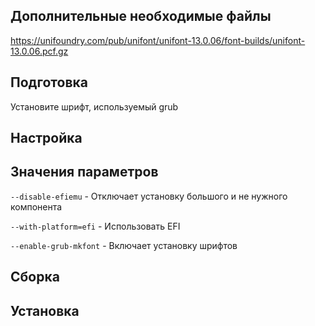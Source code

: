 <pkg :name="'grub'" instsize showsbu2></pkg>

## Дополнительные необходимые файлы
https://unifoundry.com/pub/unifont/unifont-13.0.06/font-builds/unifont-13.0.06.pcf.gz

## Подготовка

Установите шрифт, используемый grub

<package-script :package="'grub'" :type="'prepare'"></package-script>

## Настройка
<package-script :package="'grub'" :type="'configure'"></package-script>

## Значения параметров

`--disable-efiemu` - Отключает установку большого и не нужного компонента

`--with-platform=efi` - Использовать EFI

`--enable-grub-mkfont` - Включает установку шрифтов

## Сборка
<package-script :package="'grub'" :type="'build'"></package-script>

## Установка
<package-script :package="'grub'" :type="'install'"></package-script>

<script>
	new Vue({ el: '#main' })
</script> 
